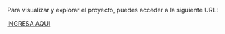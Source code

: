 Para visualizar y explorar el proyecto, puedes acceder a la siguiente URL:


 <a href="https://charming-capybara-407d8b.netlify.app">INGRESA AQUI</a>
 
